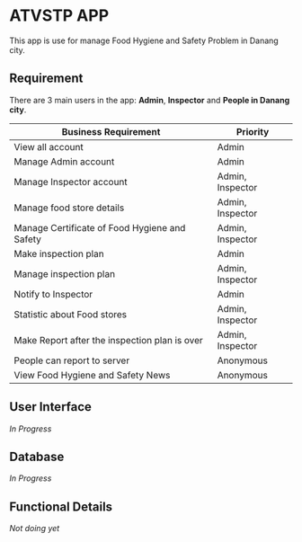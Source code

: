 # ATVSTP APP

This app is use for manage Food Hygiene and Safety Problem in Danang city.

## Requirement

There are 3 main users in the app: **Admin**, **Inspector** and **People in Danang city**.

| Business Requirement                          | Priority         |
| --------------------------------------------- | ---------------- |
| View all account                              | Admin            |
| Manage Admin account                          | Admin            |
| Manage Inspector account                      | Admin, Inspector |
| Manage food store details                     | Admin, Inspector |
| Manage Certificate of Food Hygiene and Safety | Admin, Inspector |
| Make inspection plan                          | Admin            |
| Manage inspection plan                        | Admin, Inspector |
| Notify to Inspector                           | Admin            |
| Statistic about Food stores                   | Admin, Inspector |
| Make Report after the inspection plan is over | Admin, Inspector |
| People can report to server                   | Anonymous        |
| View Food Hygiene and Safety News             | Anonymous        |

## User Interface

_In Progress_

## Database

_In Progress_

## Functional Details

_Not doing yet_
